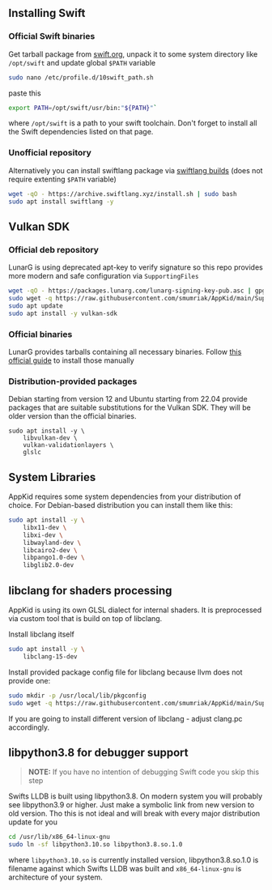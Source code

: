 ## Installing Swift
### Official Swift binaries
Get tarball package from [swift.org](https://swift.org/getting-started/#installing-swift), unpack it to some system directory like `/opt/swift` and update global `$PATH` variable
```bash
sudo nano /etc/profile.d/10swift_path.sh
```
paste this
```bash
export PATH=/opt/swift/usr/bin:"${PATH}"`
```
where `/opt/swift` is a path to your swift toolchain. Don't forget to install all the Swift dependencies listed on that page.

### Unofficial repository
Alternatively you can install swiftlang package via [swiftlang builds](https://www.swiftlang.xyz/) (does not require extenting `$PATH` variable)
```bash
wget -qO - https://archive.swiftlang.xyz/install.sh | sudo bash
sudo apt install swiftlang -y
```

## Vulkan SDK
### Official deb repository
LunarG is using deprecated apt-key to verify signature so this repo provides more modern and safe configuration via `SupportingFiles`
```bash
wget -qO - https://packages.lunarg.com/lunarg-signing-key-pub.asc | gpg --dearmor | sudo tee -a /usr/share/keyrings/lunarg-archive-keyring.gpg
sudo wget -q https://raw.githubusercontent.com/smumriak/AppKid/main/SupportingFiles/lunarg-vulkan-jammy.list -O /etc/apt/sources.list.d/lunarg-vulkan-jammy.list
sudo apt update
sudo apt install -y vulkan-sdk
```

### Official binaries
LunarG provides tarballs containing all necessary binaries. Follow [this official guide](https://vulkan.lunarg.com/doc/view/latest/linux/getting_started.html) to install those manually

### Distribution-provided packages
Debian starting from version 12 and Ubuntu starting from 22.04 provide packages that are suitable substitutions for the Vulkan SDK. They will be older version than the official binaries.
```
sudo apt install -y \
    libvulkan-dev \
    vulkan-validationlayers \
    glslc
```

## System Libraries
AppKid requires some system dependencies from your distribution of choice. For Debian-based distribution you can install them like this:
```bash
sudo apt install -y \
    libx11-dev \
    libxi-dev \
    libwayland-dev \
    libcairo2-dev \
    libpango1.0-dev \
    libglib2.0-dev
```

## libclang for shaders processing
AppKid is using its own GLSL dialect for internal shaders. It is preprocessed via custom tool that is build on top of libclang.

Install libclang itself
```bash
sudo apt install -y \
    libclang-15-dev 
```
Install provided package config file for libclang because llvm does not provide one:
```bash
sudo mkdir -p /usr/local/lib/pkgconfig
sudo wget -q https://raw.githubusercontent.com/smumriak/AppKid/main/SupportingFiles/clang.pc -O /usr/local/lib/pkgconfig/clang.pc
```
If you are going to install different version of libclang - adjust clang.pc accordingly.

## libpython3.8 for debugger support
> **NOTE:** If you have no intention of debugging Swift code you skip this step

Swifts LLDB is built using libpython3.8. On modern system you will probably see libpython3.9 or higher. Just make a symbolic link from new version to old version. Tho this is not ideal and will break with every major distribution update for you
```bash
cd /usr/lib/x86_64-linux-gnu
sudo ln -sf libpython3.10.so libpython3.8.so.1.0
```
where `libpython3.10.so` is currently installed version, libpython3.8.so.1.0 is filename against which Swifts LLDB was built and `x86_64-linux-gnu` is architecture of your system.
